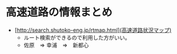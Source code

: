 高速道路の情報まとめ
================

* [http://search.shutoko-eng.jp/rtmap.html](高速道路状況マップ)
  * ルート検索ができるので利用した方がいい。
  * 佐原　=> 幸浦　=>　新都心



